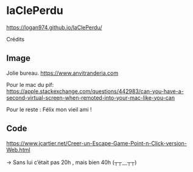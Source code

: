 # laClePerdu

https://logan974.github.io/laClePerdu/ 

Crédits

## Image
Jolie bureau.
https://www.anvitranderia.com 

Pour le mac du pif:
https://apple.stackexchange.com/questions/442983/can-you-have-a-second-virtual-screen-when-remoted-into-your-mac-like-you-can

Pour le reste : 
Félix mon vieil ami ! 




## Code

https://www.jcartier.net/Creer-un-Escape-Game-Point-n-Click-version-Web.html 

 -> Sans lui c’était pas 20h , mais bien 40h (┬┬﹏┬┬)
